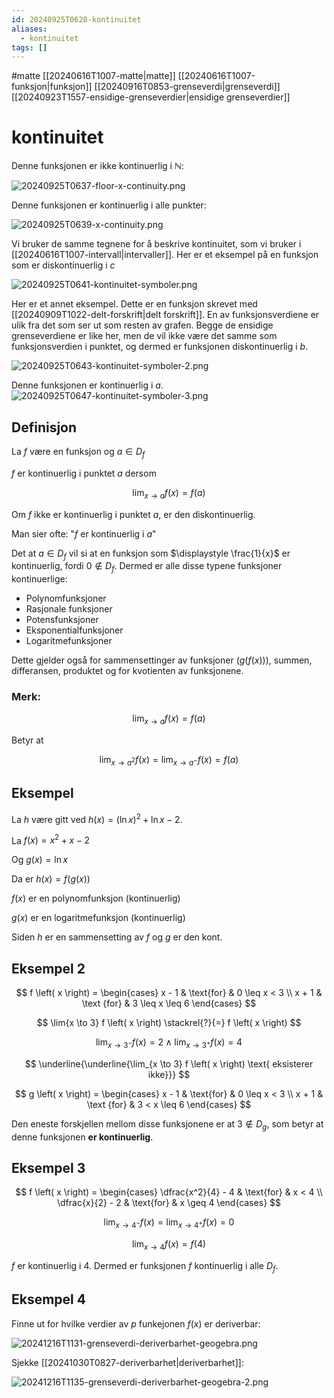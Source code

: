 ```yaml
---
id: 20240925T0628-kontinuitet
aliases:
  - kontinuitet
tags: []
---
```


#matte [[20240616T1007-matte|matte]] [[20240616T1007-funksjon|funksjon]] [[20240916T0853-grenseverdi|grenseverdi]] [[20240923T1557-ensidige-grenseverdier|ensidige grenseverdier]]

# kontinuitet

Denne funksjonen er ikke kontinuerlig i $\mathbb{N}$:

![20240925T0637-floor-x-continuity.png](Assets/20240925T0637-floor-x-continuity.png)

Denne funksjonen er kontinuerlig i alle punkter:

![20240925T0639-x-continuity.png](Assets/20240925T0639-x-continuity.png)

Vi bruker de samme tegnene for å beskrive kontinuitet, som vi bruker i [[20240616T1007-intervall|intervaller]]. Her er et eksempel på en funksjon som er diskontinuerlig i $c$

![20240925T0641-kontinuitet-symboler.png](Assets/20240925T0641-kontinuitet-symboler.png)

Her er et annet eksempel. Dette er en funksjon skrevet med [[20240909T1022-delt-forskrift|delt forskrift]]. En av funksjonsverdiene er ulik fra det som ser ut som resten av grafen. Begge de ensidige grenseverdiene er like her, men de vil ikke være det samme som funksjonsverdien i punktet, og dermed er funksjonen diskontinuerlig i $b$.

![20240925T0643-kontinuitet-symboler-2.png](Assets/20240925T0643-kontinuitet-symboler-2.png)

Denne funksjonen er kontinuerlig i $a$.
![20240925T0647-kontinuitet-symboler-3.png](Assets/20240925T0647-kontinuitet-symboler-3.png)

## Definisjon

La $f$ være en funksjon og $a \in D_{f}$

$f$ er kontinuerlig i punktet $a$ dersom

$$
\lim_{x \to a} f \left( x \right) = f \left( a \right)
$$

Om $f$ ikke er kontinuerlig i punktet $a$, er den diskontinuerlig.

Man sier ofte: "$f$ er kontinuerlig i $a$"

Det at $a \in D_{f}$ vil si at en funksjon som $\displaystyle \frac{1}{x}$ er kontinuerlig, fordi $0 \notin D_{f}$. Dermed er alle disse typene funksjoner kontinuerlige:

- Polynomfunksjoner
- Rasjonale funksjoner
- Potensfunksjoner
- Eksponentialfunksjoner
- Logaritmefunksjoner

Dette gjelder også for sammensettinger av funksjoner ($g \left( f \left( x \right) \right)$), summen, differansen, produktet og for kvotienten av funksjonene.

### Merk:

$$
\lim_{x \to a} f \left( x \right) = f \left( a \right)
$$

Betyr at

$$
\lim_{x \to a^{2}} f \left( x \right) = \lim_{x \to a^{-}} f \left( x \right) = f \left( a \right)
$$

## Eksempel

La $h$ være gitt ved $h(x) = (\ln{x})^{2} + \ln{x} - 2$.

La $f(x) = x^{2} + x - 2$

Og $g(x) = \ln{x}$

Da er $h(x) = f(g(x))$

$f(x)$ er en polynomfunksjon (kontinuerlig)

$g(x)$ er en logaritmefunksjon (kontinuerlig)

Siden $h$ er en sammensetting av $f$ og $g$ er den kont.

## Eksempel 2

$$
f \left( x \right) = \begin{cases}
x - 1 & \text{for} & 0 \leq x < 3 \\
x + 1 & \text {for} & 3 \leq x \leq 6
\end{cases}
$$

$$
\lim{x \to 3} f \left( x \right) \stackrel{?}{=} f \left( x \right)
$$

$$
\lim_{x \to 3^{-}} f \left( x \right) = 2 \land \lim_{x \to 3^{+}} f \left( x \right) = 4
$$

$$
\underline{\underline{\lim_{x \to 3} f \left( x \right) \text{ eksisterer ikke}}}
$$

$$
g \left( x \right) = \begin{cases}
x - 1 & \text{for} & 0 \leq x < 3 \\
x + 1 & \text {for} & 3 < x \leq 6
\end{cases}
$$

Den eneste forskjellen mellom disse funksjonene er at $3 \notin D_{g}$, som betyr at denne funksjonen **er kontinuerlig**.

## Eksempel 3

$$
f \left( x \right) = \begin{cases}
\dfrac{x^2}{4} - 4 & \text{for} & x < 4 \\
\dfrac{x}{2} - 2 & \text{for} &  x \geq 4
\end{cases}
$$

$$
\lim_{x \to 4^{-}} f \left( x \right) = \lim_{x \to 4^{+}} f \left( x \right) = 0
$$

$$
\lim_{x \to 4} f \left( x \right) = f \left( 4 \right)
$$

$f$ er kontinuerlig i 4. Dermed er funksjonen $f$ kontinuerlig i alle $D_{f}$.

## Eksempel 4

Finne ut for hvilke verdier av $p$ funkejonen $f \left( x \right)$ er deriverbar:

![20241216T1131-grenseverdi-deriverbarhet-geogebra.png](Assets/20241216T1131-grenseverdi-deriverbarhet-geogebra.png)

Sjekke [[20241030T0827-deriverbarhet|deriverbarhet]]:

![20241216T1135-grenseverdi-deriverbarhet-geogebra-2.png](Assets/20241216T1135-grenseverdi-deriverbarhet-geogebra-2.png)
